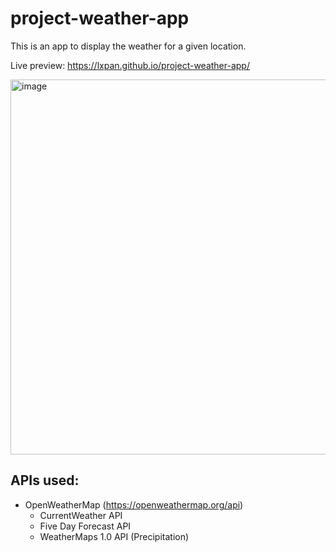 # project-weather-app

This is an app to display the weather for a given location.

Live preview: https://lxpan.github.io/project-weather-app/

<img width="600" alt="image" src="https://user-images.githubusercontent.com/7830274/196609192-230fd8bd-926f-45e4-af39-0f254c053734.png">

## APIs used:
- OpenWeatherMap (https://openweathermap.org/api)
  - CurrentWeather API
  - Five Day Forecast API
  - WeatherMaps 1.0 API (Precipitation)
